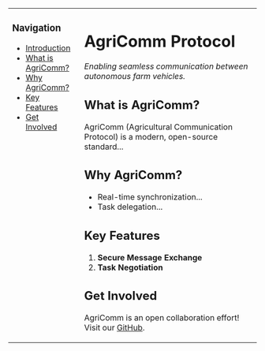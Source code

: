 <table>
<tr>
<td style="width: 25%; vertical-align: top; padding-right: 20px;">

### Navigation

- [Introduction](#agricomm-protocol)
- [What is AgriComm?](#what-is-agricomm)
- [Why AgriComm?](#why-agricomm)
- [Key Features](#key-features)
- [Get Involved](#get-involved)

</td>

<td style="vertical-align: top;">

# AgriComm Protocol

_Enabling seamless communication between autonomous farm vehicles._

## What is AgriComm?

AgriComm (Agricultural Communication Protocol) is a modern, open-source standard...

## Why AgriComm?

- Real-time synchronization...
- Task delegation...

## Key Features

1. **Secure Message Exchange**
2. **Task Negotiation**

## Get Involved

AgriComm is an open collaboration effort! Visit our [GitHub](https://ecardinalddc.github.io/Agricomm/).

</td>
</tr>
</table>
